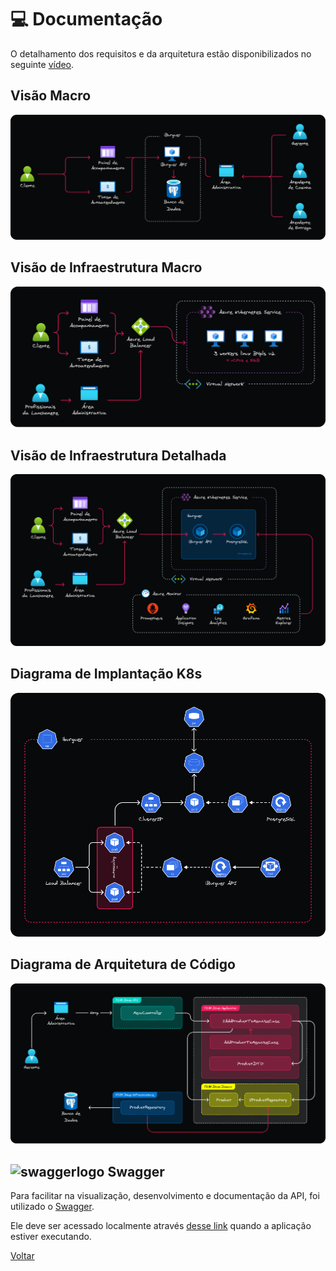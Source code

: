 <!-- Documentação do projeto -->

# 💻 Documentação

O detalhamento dos requisitos e da arquitetura estão disponibilizados no seguinte [vídeo](https://www.youtube.com/watch?v=QVkNK2sfK38).

## Visão Macro

![visaomacro][visaomacro]

## Visão de Infraestrutura Macro

![visaoinfra1][visaoinfra1]

## Visão de Infraestrutura Detalhada

![visaoinfra2][visaoinfra2]

## Diagrama de Implantação K8s

![diagramaimplantacaok8s][diagramaimplantacaok8s]

## Diagrama de Arquitetura de Código

![designdecodigo][designdecodigo]

## ![swaggerlogo][swaggerlogo] Swagger

Para facilitar na visualização, desenvolvimento e documentação da API, foi utilizado
o [Swagger](https://swagger.io/).

Ele deve ser acessado localmente através [desse link](http://localhost:5000/swagger) quando a aplicação estiver executando.

[Voltar](../README.md)

[swaggerlogo]: ../.github/images/swagger.svg
[diagramaimplantacaok8s]: ../.github/images/diagrama-de-implantacao-k8s.png
[visaoinfra1]: ../.github/images/visao-de-infraestrutura-parte-1.png
[visaoinfra2]: ../.github/images/visao-de-infraestrutura-parte-2.png
[visaomacro]: ../.github/images/visao-macro.png
[designdecodigo]: ../.github/images/design-de-codigo.png
